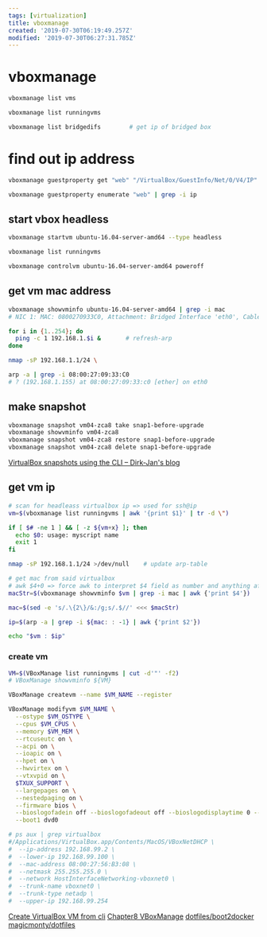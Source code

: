 ```yaml
---
tags: [virtualization]
title: vboxmanage
created: '2019-07-30T06:19:49.257Z'
modified: '2019-07-30T06:27:31.785Z'
---
```


# vboxmanage

```sh
vboxmanage list vms

vboxmanage list runningvms

vboxmanage list bridgedifs        # get ip of bridged box
```

# find out ip address
```sh
vboxmanage guestproperty get "web" "/VirtualBox/GuestInfo/Net/0/V4/IP"    # returns the first IP of NIC likely to be NAT 10.0.*.*

vboxmanage guestproperty enumerate "web" | grep -i ip                     # return full list of all available IPs
```

## start vbox headless
```sh
vboxmanage startvm ubuntu-16.04-server-amd64 --type headless

vboxmanage list runningvms

vboxmanage controlvm ubuntu-16.04-server-amd64 poweroff
```

## get vm mac address
```sh
vboxmanage showvminfo ubuntu-16.04-server-amd64 | grep -i mac
# NIC 1: MAC: 0800270933C0, Attachment: Bridged Interface 'eth0', Cable connected: ..

for i in {1..254}; do 
  ping -c 1 192.168.1.$i &       # refresh-arp
done    

nmap -sP 192.168.1.1/24 \

arp -a | grep -i 08:00:27:09:33:C0
# ? (192.168.1.155) at 08:00:27:09:33:c0 [ether] on eth0
```

## make snapshot
```sh
vboxmanage snapshot vm04-zca8 take snap1-before-upgrade
vboxmanage showvminfo vm04-zca8
vboxmanage snapshot vm04-zca8 restore snap1-before-upgrade
vboxmanage snapshot vm04-zca8 delete snap1-before-upgrade
```
[VirtualBox snapshots using the CLI – Dirk-Jan's blog](http://www.vleeuwen.net/2012/12/virtualbox-snapshots-using-the-cli)

## get vm ip
```sh
# scan for headleass virtualbox ip => used for ssh@ip
vm=$(vboxmanage list runningvms | awk '{print $1}' | tr -d \")

if [ $# -ne 1 ] && [ -z ${vm+x} ]; then
  echo $0: usage: myscript name
  exit 1
fi

nmap -sP 192.168.1.1/24 >/dev/null    # update arp-table

# get mac from said virtualbox
# awk $4+0 => force awk to interpret $4 field as number and anything after will be ignored
macStr=$(vboxmanage showvminfo $vm | grep -i mac | awk {'print $4'})

mac=$(sed -e 's/.\{2\}/&:/g;s/.$//' <<< $macStr)

ip=$(arp -a | grep -i ${mac: : -1} | awk {'print $2'})

echo "$vm : $ip"
```

### create vm
```sh
VM=$(VBoxManage list runningvms | cut -d'"' -f2)
# VBoxManage showvminfo ${VM}

VBoxManage createvm --name $VM_NAME --register

VBoxManage modifyvm $VM_NAME \
  --ostype $VM_OSTYPE \
  --cpus $VM_CPUS \
  --memory $VM_MEM \
  --rtcuseutc on \
  --acpi on \
  --ioapic on \
  --hpet on \
  --hwvirtex on \
  --vtxvpid on \
  $TXUX_SUPPORT \
  --largepages on \
  --nestedpaging on \
  --firmware bios \
  --bioslogofadein off --bioslogofadeout off --bioslogodisplaytime 0 --biosbootmenu disabled \
  --boot1 dvd0

# ps aux | grep virtualbox
#/Applications/VirtualBox.app/Contents/MacOS/VBoxNetDHCP \
#  --ip-address 192.168.99.2 \
#  --lower-ip 192.168.99.100 \
#  --mac-address 08:00:27:56:B3:08 \
#  --netmask 255.255.255.0 \
#  --network HostInterfaceNetworking-vboxnet0 \
#  --trunk-name vboxnet0 \
#  --trunk-type netadp \
#  --upper-ip 192.168.99.254
```
[Create VirtualBox VM from cli](https://www.perkin.org.uk/posts/create-virtualbox-vm-from-the-command-line.html)
[Chapter8 VBoxManage](https://www.virtualbox.org/manual/ch08.html)
[dotfiles/boot2docker magicmonty/dotfiles](https://github.com/magicmonty/dotfiles/blob/master/bin/boot2docker)
